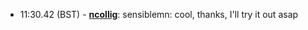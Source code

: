 * <a id="11:30.42">11:30.42 (BST)</a> - __[ncollig](https://github.com/ncollig)__: sensiblemn: cool, thanks, I'll try it out asap
